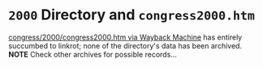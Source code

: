 # `2000` Directory and `congress2000.htm`  

[congress/2000/congress2000.htm via Wayback Machine](http://web.archive.org/web/20010411055620/http://dlsgis.state.va.us:80/congress/2000/congress2000.htm) has entirely succumbed to linkrot; none of the directory's data has been archived.  
**NOTE** Check other archives for possible records...  
